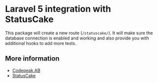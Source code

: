 # Laravel 5 integration with StatusCake

This package will create a new route (`/statuscake/`). It will make sure the database connection is enabled and working and also provide you with additional hooks to add more tests.

## More information

- [Codepeak AB](https://codepeak.se/)
- [StatusCake](https://statuscake.com)
